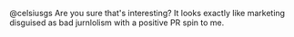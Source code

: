 @celsiusgs Are you sure that's interesting? It looks exactly like marketing disguised as bad jurnlolism with a positive PR spin to me.